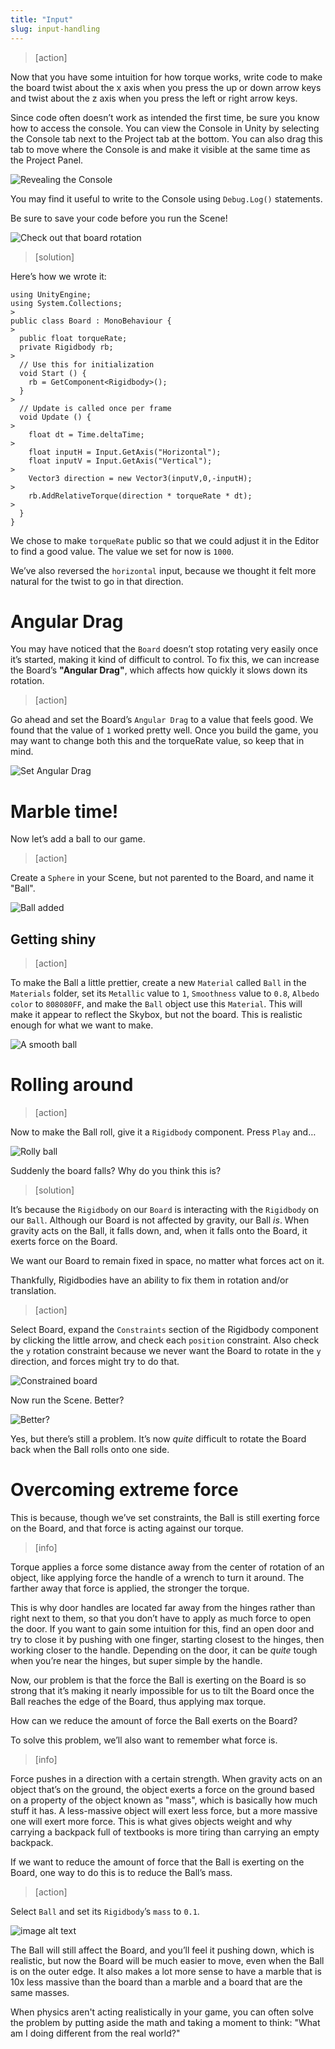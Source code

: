 ```yaml
---
title: "Input"
slug: input-handling
---
```


> [action]
>
Now that you have some intuition for how torque works, write code to make the board twist about the x axis when you press the up or down arrow keys and twist about the z axis when you press the left or right arrow keys.

Since code often doesn’t work as intended the first time, be sure you know how to access the console. You can view the Console in Unity by selecting the Console tab next to the Project tab at the bottom. You can also drag this tab to move where the Console is and make it visible at the same time as the Project Panel.

![Revealing the Console](../assets/image25.gif)

You may find it useful to write to the Console using `Debug.Log()` statements.

Be sure to save your code before you run the Scene!

![Check out that board rotation](../assets/image39.gif)

<!-- TODO: again (and later too), this should use FixedUpdate for physics -->

> [solution]
>
Here’s how we wrote it:
>
```
using UnityEngine;
using System.Collections;
>
public class Board : MonoBehaviour {
>
  public float torqueRate;
  private Rigidbody rb;
>
  // Use this for initialization
  void Start () {
    rb = GetComponent<Rigidbody>();
  }
>
  // Update is called once per frame
  void Update () {
>
    float dt = Time.deltaTime;
>
    float inputH = Input.GetAxis("Horizontal");
    float inputV = Input.GetAxis("Vertical");
>
    Vector3 direction = new Vector3(inputV,0,-inputH);
>
    rb.AddRelativeTorque(direction * torqueRate * dt);
>
  }
}
```
>
We chose to make `torqueRate` public so that we could adjust it in the Editor to find a good value. The value we set for now is `1000`.
>
We’ve also reversed the `horizontal` input, because we thought it felt more natural for the twist to go in that direction.

# Angular Drag

You may have noticed that the `Board` doesn’t stop rotating very easily once it’s started, making it kind of difficult to control. To fix this, we can increase the Board’s **"Angular Drag"**, which affects how quickly it slows down its rotation.

> [action]
>
Go ahead and set the Board’s `Angular Drag` to a value that feels good. We found that the value of `1` worked pretty well. Once you build the game, you may want to change both this and the torqueRate value, so keep that in mind.
>
![Set Angular Drag](../assets/image_19.png)

# Marble time!

Now let’s add a ball to our game.

> [action]
>
Create a `Sphere` in your Scene, but not parented to the Board, and name it "Ball".
>
![Ball added](../assets/image_20.png)

## Getting shiny

> [action]
>
To make the Ball a little prettier, create a new `Material` called `Ball` in the `Materials` folder, set its `Metallic` value to `1`, `Smoothness` value to `0.8`, `Albedo color` to `808080FF`, and make the `Ball` object use this `Material`. This will make it appear to reflect the Skybox, but not the board. This is realistic enough for what we want to make.
>
![A smooth ball](../assets/image_21.png)

# Rolling around

> [action]
>
Now to make the Ball roll, give it a `Rigidbody` component. Press `Play` and…
>
![Rolly ball](../assets/image57.gif)

Suddenly the board falls?  Why do you think this is?

> [solution]
>
It’s because the `Rigidbody` on our `Board` is interacting with the `Rigidbody` on our `Ball`. Although our Board is not affected by gravity, our Ball _is_. When gravity acts on the Ball, it falls down, and, when it falls onto the Board, it exerts force on the Board.

We want our Board to remain fixed in space, no matter what forces act on it.

Thankfully, Rigidbodies have an ability to fix them in rotation and/or translation.

> [action]
>
Select Board, expand the `Constraints` section of the Rigidbody component by clicking the little arrow, and check each `position` constraint. Also check the `y` rotation constraint because we never want the Board to rotate in the `y` direction, and forces might try to do that.
>
![Constrained board](../assets/image_23.png)

Now run the Scene. Better?

![Better?](../assets/image37.gif)

Yes, but there’s still a problem. It’s now _quite_ difficult to rotate the Board back when the Ball rolls onto one side.

# Overcoming extreme force

This is because, though we’ve set constraints, the Ball is still exerting force on the Board, and that force is acting against our torque.

> [info]
>
Torque applies a force some distance away from the center of rotation of an object, like applying force the handle of a wrench to turn it around. The farther away that force is applied, the stronger the torque.
>
This is why door handles are located far away from the hinges rather than right next to them, so that you don’t have to apply as much force to open the door. If you want to gain some intuition for this, find an open door and try to close it by pushing with one finger, starting closest to the hinges, then working closer to the handle. Depending on the door, it can be _quite_ tough when you’re near the hinges, but super simple by the handle.

Now, our problem is that the force the Ball is exerting on the Board is so strong that it’s making it nearly impossible for us to tilt the Board once the Ball reaches the edge of the Board, thus applying max torque.

How can we reduce the amount of force the Ball exerts on the Board?

To solve this problem, we’ll also want to remember what force is.

> [info]
>
Force pushes in a direction with a certain strength. When gravity acts on an object that’s on the ground, the object exerts a force on the ground based on a property of the object known as "mass", which is basically how much stuff it has. A less-massive object will exert less force, but a more massive one will exert more force. This is what gives objects weight and why carrying a backpack full of textbooks is more tiring than carrying an empty backpack.

If we want to reduce the amount of force that the Ball is exerting on the Board, one way to do this is to reduce the Ball’s mass.

> [action]
>
Select `Ball` and set its `Rigidbody`’s `mass` to `0.1`.
>
![image alt text](../assets/image18.gif)

The Ball will still affect the Board, and you’ll feel it pushing down, which is realistic, but now the Board will be much easier to move, even when the Ball is on the outer edge. It also makes a lot more sense to have a marble that is 10x less massive than the board than a marble and a board that are the same masses.

When physics aren't acting realistically in your game, you can often solve the problem by putting aside the math and taking a moment to think: "What am I doing different from the real world?"
